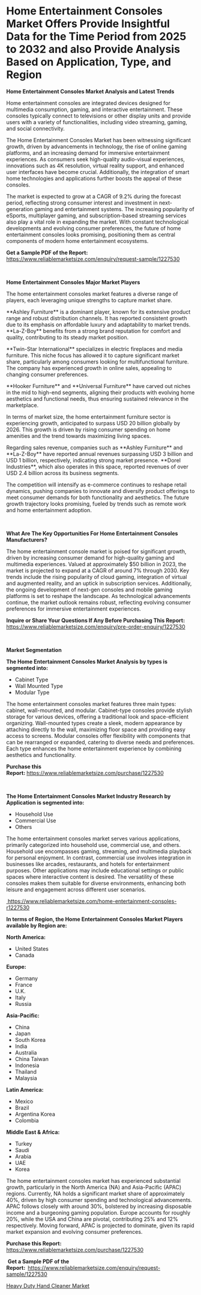 <p><h1>Home Entertainment Consoles Market Offers Provide Insightful Data for the Time Period from 2025 to 2032 and also Provide Analysis Based on Application, Type, and Region</h1></p><p><strong>Home Entertainment Consoles Market Analysis and Latest Trends</strong></p>
<p><p>Home entertainment consoles are integrated devices designed for multimedia consumption, gaming, and interactive entertainment. These consoles typically connect to televisions or other display units and provide users with a variety of functionalities, including video streaming, gaming, and social connectivity. </p><p>The Home Entertainment Consoles Market has been witnessing significant growth, driven by advancements in technology, the rise of online gaming platforms, and an increasing demand for immersive entertainment experiences. As consumers seek high-quality audio-visual experiences, innovations such as 4K resolution, virtual reality support, and enhanced user interfaces have become crucial. Additionally, the integration of smart home technologies and applications further boosts the appeal of these consoles.</p><p>The market is expected to grow at a CAGR of 9.2% during the forecast period, reflecting strong consumer interest and investment in next-generation gaming and entertainment systems. The increasing popularity of eSports, multiplayer gaming, and subscription-based streaming services also play a vital role in expanding the market. With constant technological developments and evolving consumer preferences, the future of home entertainment consoles looks promising, positioning them as central components of modern home entertainment ecosystems.</p></p>
<p><strong>Get a Sample PDF of the Report:&nbsp;</strong> <a href="https://www.reliablemarketsize.com/enquiry/request-sample/1227530?utm_campaign=2213&utm_medium=2&utm_source=Github&utm_content=ia&utm_term=07022025&utm_id=home-entertainment-consoles">https://www.reliablemarketsize.com/enquiry/request-sample/1227530</a></p>
<p>&nbsp;</p>
<p><strong>Home Entertainment Consoles Major Market Players</strong></p>
<p><p>The home entertainment consoles market features a diverse range of players, each leveraging unique strengths to capture market share. </p><p>**Ashley Furniture** is a dominant player, known for its extensive product range and robust distribution channels. It has reported consistent growth due to its emphasis on affordable luxury and adaptability to market trends. **La-Z-Boy** benefits from a strong brand reputation for comfort and quality, contributing to its steady market position.</p><p>**Twin-Star International** specializes in electric fireplaces and media furniture. This niche focus has allowed it to capture significant market share, particularly among consumers looking for multifunctional furniture. The company has experienced growth in online sales, appealing to changing consumer preferences.</p><p>**Hooker Furniture** and **Universal Furniture** have carved out niches in the mid to high-end segments, aligning their products with evolving home aesthetics and functional needs, thus ensuring sustained relevance in the marketplace. </p><p>In terms of market size, the home entertainment furniture sector is experiencing growth, anticipated to surpass USD 20 billion globally by 2026. This growth is driven by rising consumer spending on home amenities and the trend towards maximizing living spaces.</p><p>Regarding sales revenue, companies such as **Ashley Furniture** and **La-Z-Boy** have reported annual revenues surpassing USD 3 billion and USD 1 billion, respectively, indicating strong market presence. **Dorel Industries**, which also operates in this space, reported revenues of over USD 2.4 billion across its business segments.</p><p>The competition will intensify as e-commerce continues to reshape retail dynamics, pushing companies to innovate and diversify product offerings to meet consumer demands for both functionality and aesthetics. The future growth trajectory looks promising, fueled by trends such as remote work and home entertainment adoption.</p></p>
<p>&nbsp;</p>
<p><strong>What Are The Key Opportunities For Home Entertainment Consoles Manufacturers?</strong></p>
<p><p>The home entertainment console market is poised for significant growth, driven by increasing consumer demand for high-quality gaming and multimedia experiences. Valued at approximately $50 billion in 2023, the market is projected to expand at a CAGR of around 7% through 2030. Key trends include the rising popularity of cloud gaming, integration of virtual and augmented reality, and an uptick in subscription services. Additionally, the ongoing development of next-gen consoles and mobile gaming platforms is set to reshape the landscape. As technological advancements continue, the market outlook remains robust, reflecting evolving consumer preferences for immersive entertainment experiences.</p></p>
<p><strong>Inquire or Share Your Questions If Any Before Purchasing This Report:</strong> <a href="https://www.reliablemarketsize.com/enquiry/pre-order-enquiry/1227530?utm_campaign=2213&utm_medium=2&utm_source=Github&utm_content=ia&utm_term=07022025&utm_id=home-entertainment-consoles">https://www.reliablemarketsize.com/enquiry/pre-order-enquiry/1227530</a></p>
<p>&nbsp;</p>
<p><strong>Market Segmentation</strong></p>
<p><strong>The Home Entertainment Consoles Market Analysis by types is segmented into:</strong></p>
<p><ul><li>Cabinet Type</li><li>Wall Mounted Type</li><li>Modular Type</li></ul></p>
<p><p>The home entertainment consoles market features three main types: cabinet, wall-mounted, and modular. Cabinet-type consoles provide stylish storage for various devices, offering a traditional look and space-efficient organizing. Wall-mounted types create a sleek, modern appearance by attaching directly to the wall, maximizing floor space and providing easy access to screens. Modular consoles offer flexibility with components that can be rearranged or expanded, catering to diverse needs and preferences. Each type enhances the home entertainment experience by combining aesthetics and functionality.</p></p>
<p><strong>Purchase this Report:&nbsp;</strong><a href="https://www.reliablemarketsize.com/purchase/1227530?utm_campaign=2213&utm_medium=2&utm_source=Github&utm_content=ia&utm_term=07022025&utm_id=home-entertainment-consoles">https://www.reliablemarketsize.com/purchase/1227530</a></p>
<p>&nbsp;</p>
<p><strong>The Home Entertainment Consoles Market Industry Research by Application is segmented into:</strong></p>
<p><ul><li>Household Use</li><li>Commercial Use</li><li>Others</li></ul></p>
<p><p>The home entertainment consoles market serves various applications, primarily categorized into household use, commercial use, and others. Household use encompasses gaming, streaming, and multimedia playback for personal enjoyment. In contrast, commercial use involves integration in businesses like arcades, restaurants, and hotels for entertainment purposes. Other applications may include educational settings or public spaces where interactive content is desired. The versatility of these consoles makes them suitable for diverse environments, enhancing both leisure and engagement across different user scenarios.</p></p>
<p><a href="https://www.reliablemarketsize.com/home-entertainment-consoles-r1227530?utm_campaign=2213&utm_medium=2&utm_source=Github&utm_content=ia&utm_term=07022025&utm_id=home-entertainment-consoles">&nbsp;https://www.reliablemarketsize.com/home-entertainment-consoles-r1227530</a></p>
<p><strong>In terms of Region, the Home Entertainment Consoles Market Players available by Region are:</strong></p>
<p>
    <p> <strong> North America: </strong>
        <ul>
            <li>United States</li>
            <li>Canada</li>
        </ul>
        </p> 
    <p> <strong> Europe: </strong>
        <ul>
            <li>Germany</li>
            <li>France</li>
            <li>U.K.</li>
            <li>Italy</li>
            <li>Russia</li>
        </ul>
        </p> 
    <p> <strong> Asia-Pacific: </strong>
        <ul>
            <li>China</li>
            <li>Japan</li>
            <li>South Korea</li>
            <li>India</li>
            <li>Australia</li>
            <li>China Taiwan</li>
            <li>Indonesia</li>
            <li>Thailand</li>
            <li>Malaysia</li>
        </ul>
        </p> 
    <p> <strong> Latin America: </strong>
        <ul>
            <li>Mexico</li>
            <li>Brazil</li>
            <li>Argentina Korea</li>
            <li>Colombia</li>
        </ul>
        </p> 
    <p> <strong> Middle East & Africa: </strong>
        <ul>
            <li>Turkey</li>
            <li>Saudi</li>
            <li>Arabia</li>
            <li>UAE</li>
            <li>Korea</li>
        </ul>
    </p>
    </p>
<p><p>The home entertainment consoles market has experienced substantial growth, particularly in the North America (NA) and Asia-Pacific (APAC) regions. Currently, NA holds a significant market share of approximately 40%, driven by high consumer spending and technological advancements. APAC follows closely with around 30%, bolstered by increasing disposable income and a burgeoning gaming population. Europe accounts for roughly 20%, while the USA and China are pivotal, contributing 25% and 12% respectively. Moving forward, APAC is projected to dominate, given its rapid market expansion and evolving consumer preferences.</p></p>
<p><strong>Purchase this Report: </strong><a href="https://www.reliablemarketsize.com/purchase/1227530?utm_campaign=2213&utm_medium=2&utm_source=Github&utm_content=ia&utm_term=07022025&utm_id=home-entertainment-consoles">https://www.reliablemarketsize.com/purchase/1227530</a></p>
<p>&nbsp;<strong>Get a Sample PDF of the Report:&nbsp;&nbsp;</strong><a href="https://www.reliablemarketsize.com/enquiry/request-sample/1227530?utm_campaign=2213&utm_medium=2&utm_source=Github&utm_content=ia&utm_term=07022025&utm_id=home-entertainment-consoles">https://www.reliablemarketsize.com/enquiry/request-sample/1227530</a></p>
<p><strong></strong></p>
<p><p><a href="https://github.com/FahadAhmed223/Market-Research-Report-List-1/blob/main/heavy-duty-hand-cleaner-market.md?utm_campaign=2213&utm_medium=2&utm_source=Github&utm_content=ia&utm_term=07022025&utm_id=home-entertainment-consoles">Heavy Duty Hand Cleaner Market</a></p></p>